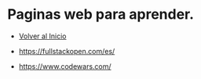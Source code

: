 # Paginas web para aprender.
- [Volver al Inicio](../README.md)

- https://fullstackopen.com/es/
- https://www.codewars.com/
